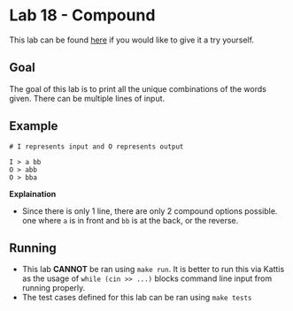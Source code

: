 # Lab 18 - Compound

This lab can be found [here](https://open.kattis.com/problems/compoundwords) if you would like to give it a try yourself.

## Goal

The goal of this lab is to print all the unique combinations of the words given. There can be multiple lines of input.

## Example

```
# I represents input and O represents output

I > a bb
O > abb
O > bba
```

**Explaination**
- Since there is only 1 line, there are only 2 compound options possible. one where `a` is in front and `bb` is at the back, or the reverse.

## Running

- This lab **CANNOT** be ran using `make run`. It is better to run this via Kattis as the usage of `while (cin >> ...)` blocks command line input from running properly.
- The test cases defined for this lab can be ran using `make tests`